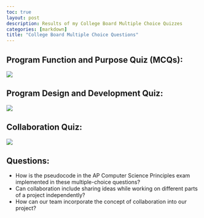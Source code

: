 ```yaml
---
toc: true
layout: post
description: Results of my College Board Multiple Choice Quizzes
categories: [markdown]
title: "College Board Multiple Choice Questions"
---
```

## Program Function and Purpose Quiz (MCQs):
![](https://awesomescreenshot.s3.amazonaws.com/image/2872977/33034826-b1defd33b300b4935a9e56400d0a080f.png?X-Amz-Algorithm=AWS4-HMAC-SHA256&X-Amz-Credential=AKIAJSCJQ2NM3XLFPVKA%2F20221003%2Fus-east-1%2Fs3%2Faws4_request&X-Amz-Date=20221003T201046Z&X-Amz-Expires=28800&X-Amz-SignedHeaders=host&X-Amz-Signature=77f4062b1a86867cd01cd0dfc58f58bcd513534c86f70051e86c31988b89e21e)
## Program Design and Development Quiz:
![](https://awesomescreenshot.s3.amazonaws.com/image/2872977/33035176-fa9831f9945a1f84eb8c6adb84477ca2.png?X-Amz-Algorithm=AWS4-HMAC-SHA256&X-Amz-Credential=AKIAJSCJQ2NM3XLFPVKA%2F20221003%2Fus-east-1%2Fs3%2Faws4_request&X-Amz-Date=20221003T201651Z&X-Amz-Expires=28800&X-Amz-SignedHeaders=host&X-Amz-Signature=cba361621f20633f8377a30a4bb6a2ae4e68ad1a53dbb07e223bbaebf8a62610)
## Collaboration Quiz:
![](https://awesomescreenshot.s3.amazonaws.com/image/2872977/33035269-a5b54add75e397a1e9f84ea8bc2e6292.png?X-Amz-Algorithm=AWS4-HMAC-SHA256&X-Amz-Credential=AKIAJSCJQ2NM3XLFPVKA%2F20221003%2Fus-east-1%2Fs3%2Faws4_request&X-Amz-Date=20221003T201954Z&X-Amz-Expires=28800&X-Amz-SignedHeaders=host&X-Amz-Signature=40565e91f175b2dce87540786004cd0adf023932b44c9853fb9e0ec11d028bd2)
## Questions:
- How is the pseudocode in the AP Computer Science Principles exam implemented in these multiple-choice questions?
- Can collaboration include sharing ideas while working on different parts of a project independently?
- How can our team incorporate the concept of collaboration into our project?
